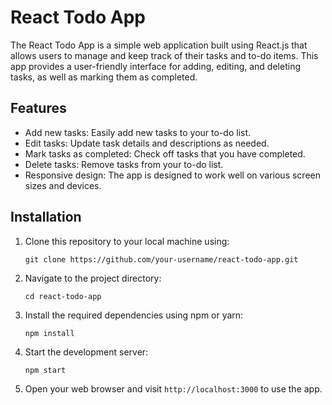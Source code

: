 # React Todo App


The React Todo App is a simple web application built using React.js that allows users to manage and keep track of their tasks and to-do items. This app provides a user-friendly interface for adding, editing, and deleting tasks, as well as marking them as completed.

## Features

- Add new tasks: Easily add new tasks to your to-do list.
- Edit tasks: Update task details and descriptions as needed.
- Mark tasks as completed: Check off tasks that you have completed.
- Delete tasks: Remove tasks from your to-do list.
- Responsive design: The app is designed to work well on various screen sizes and devices.

## Installation

1. Clone this repository to your local machine using:

   ```
   git clone https://github.com/your-username/react-todo-app.git
   ```

2. Navigate to the project directory:

   ```
   cd react-todo-app
   ```

3. Install the required dependencies using npm or yarn:

   ```
   npm install
   ```

4. Start the development server:

   ```
   npm start
   ```

5. Open your web browser and visit `http://localhost:3000` to use the app.
